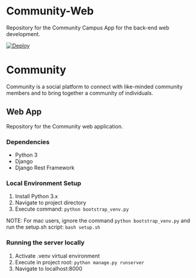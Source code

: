 # Community-Web
Repository for the Community Campus App for the back-end web development.

[![Deploy](https://www.herokucdn.com/deploy/button.png)](https://heroku.com/deploy)

Community
=======================

Community is a social platform to connect with like-minded community members and to bring together a community of individuals.


## Web App
Repository for the Community web application.

### Dependencies
* Python 3
* Django
* Django Rest Framework


### Local Environment Setup
1. Install Python 3.x
2. Navigate to project directory
3. Execute command: `python bootstrap_venv.py`

NOTE: For mac users, ignore the command `python bootstrap_venv.py` and run the setup.sh script:
  ```bash setup.sh```

### Running the server locally
1. Activate .venv virtual environment
2. Execute in project root: `python manage.py runserver`
3. Navigate to localhost:8000

